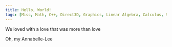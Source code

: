 ```yaml
---
title: Hello, World!
tags: [Misc, Math, C++, Direct3D, Graphics, Linear Algebra, Calculus, Source Control]
---
```

We loved with a love that was more than love

Oh, my Annabelle-Lee
